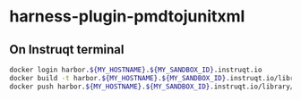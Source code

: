 # harness-plugin-pmdtojunitxml

## On Instruqt terminal

```bash
docker login harbor.${MY_HOSTNAME}.${MY_SANDBOX_ID}.instruqt.io
docker build -t harbor.${MY_HOSTNAME}.${MY_SANDBOX_ID}.instruqt.io/library/pluginpmdtojunitxml:latest .
docker push harbor.${MY_HOSTNAME}.${MY_SANDBOX_ID}.instruqt.io/library/pluginpmdtojunitxml:latest
```
